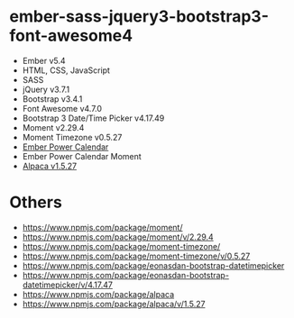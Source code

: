 # ember-sass-jquery3-bootstrap3-font-awesome4
+ Ember v5.4
+ HTML, CSS, JavaScript
+ SASS
+ jQuery v3.7.1
+ Bootstrap v3.4.1
+ Font Awesome v4.7.0
+ Bootstrap 3 Date/Time Picker v4.17.49
+ Moment v2.29.4
+ Moment Timezone v0.5.27
+ [Ember Power Calendar](https://ember-power-calendar.com/)
+ Ember Power Calendar Moment
+ [Alpaca v1.5.27](http://www.alpacajs.org/)

# Others
+ https://www.npmjs.com/package/moment/
+ https://www.npmjs.com/package/moment/v/2.29.4
+ https://www.npmjs.com/package/moment-timezone/
+ https://www.npmjs.com/package/moment-timezone/v/0.5.27
+ https://www.npmjs.com/package/eonasdan-bootstrap-datetimepicker
+ https://www.npmjs.com/package/eonasdan-bootstrap-datetimepicker/v/4.17.47
+ https://www.npmjs.com/package/alpaca
+ https://www.npmjs.com/package/alpaca/v/1.5.27
